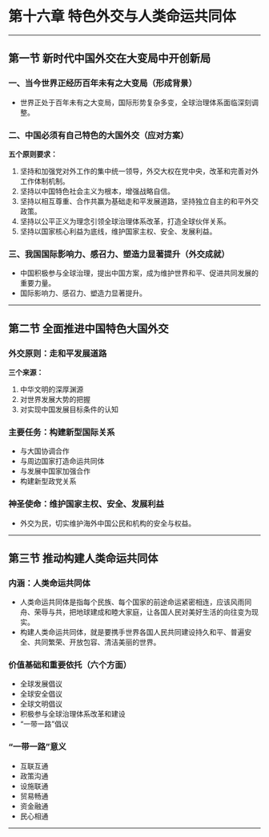 # 第十六章 特色外交与人类命运共同体

---

## 第一节 新时代中国外交在大变局中开创新局

### 一、当今世界正经历百年未有之大变局（形成背景）

- 世界正处于百年未有之大变局，国际形势复杂多变，全球治理体系面临深刻调整。

### 二、中国必须有自己特色的大国外交（应对方案）

**五个原则要求：**
1. 坚持和加强党对外工作的集中统一领导，外交大权在党中央，改革和完善对外工作体制机制。
2. 坚持以中国特色社会主义为根本，增强战略自信。
3. 坚持以相互尊重、合作共赢为基础走和平发展道路，坚持独立自主的和平外交政策。
4. 坚持以公平正义为理念引领全球治理体系改革，打造全球伙伴关系。
5. 坚持以国家核心利益为底线，维护国家主权、安全、发展利益。

### 三、我国国际影响力、感召力、塑造力显著提升（外交成就）

- 中国积极参与全球治理，提出中国方案，成为维护世界和平、促进共同发展的重要力量。
- 国际影响力、感召力、塑造力显著提升。

---

## 第二节 全面推进中国特色大国外交

### 外交原则：走和平发展道路

**三个来源：**
1. 中华文明的深厚渊源
2. 对世界发展大势的把握
3. 对实现中国发展目标条件的认知

### 主要任务：构建新型国际关系

- 与大国协调合作
- 与周边国家打造命运共同体
- 与发展中国家加强合作
- 构建新型政党关系

### 神圣使命：维护国家主权、安全、发展利益

- 外交为民，切实维护海外中国公民和机构的安全与权益。

---

## 第三节 推动构建人类命运共同体

### 内涵：人类命运共同体

- 人类命运共同体是指每个民族、每个国家的前途命运紧密相连，应该风雨同舟、荣辱与共，把地球建成和睦大家庭，让各国人民对美好生活的向往变为现实。
- 构建人类命运共同体，就是要携手世界各国人民共同建设持久和平、普遍安全、共同繁荣、开放包容、清洁美丽的世界。

### 价值基础和重要依托（六个方面）

- 全球发展倡议
- 全球安全倡议
- 全球文明倡议
- 积极参与全球治理体系改革和建设
- “一带一路”倡议

### “一带一路”意义

- 互联互通
- 政策沟通
- 设施联通
- 贸易畅通
- 资金融通
- 民心相通

---